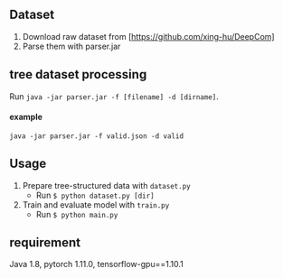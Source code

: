 ## Dataset

1. Download raw dataset from [https://github.com/xing-hu/DeepCom]
2. Parse them with parser.jar



## tree dataset processing
Run `java -jar parser.jar -f [filename] -d [dirname]`.

#### example
`java -jar parser.jar -f valid.json -d valid`


## Usage
1. Prepare tree-structured data with `dataset.py`
    - Run `$ python dataset.py [dir]`
2. Train and evaluate model with `train.py`
    - Run `$ python main.py`

## requirement
Java 1.8,
pytorch 1.11.0,
tensorflow-gpu==1.10.1
